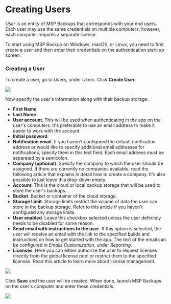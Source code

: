# Creating Users

_User_ is an entity of MSP Backups that corresponds with your end users. Each user may use the same credentials on multiple computers; however, each computer requires a separate license.

To start using MSP Backup on Windows, macOS, or Linux, you need to first create a user and then enter their credentials on the authentication start-up screen.

### Creating a User

To create a user, go to _Users_, under _Users_. Click **Create User**.

![](../../.gitbook/assets/screenshot-2018-06-19-at-18.25.59%20%281%29.png)

Now specify the user's information along with their backup storage:

* **First Name**
* **Last Name**
* **User account**. This will be used when authenticating in the app on the user's computers. It's preferable to use an email address to make it easier to work with the account.
* **Initial password**
* **Notification email**. If you haven't configured the default notification address or would like to specify additional email addresses for notifications, specify them in this text field. Each email address must be separated by a semicolon.
* **Company \(optional\)**. Specify the company to which the user should be assigned. If there are currently no companies available, read the following article that explains in detail how to create a company. It's also possible to just leave this drop-down empty.
* **Account**. This is the cloud or local backup storage that will be used to store the user's backups.
* **Bucket**. Bucket or container of the cloud storage.
* **Storage Limit**. Storage limits restrict the volume of data the user can store in the backup storage. Refer to this article if you haven't configured any storage limits. 
* **User enabled**. Leave this checkbox selected unless the user definitely needs to be disabled for some reason. 
* **Send email with instructions to the user**. If this option is selected, the user will receive an email with the link to the specified builds and instructions on how to get started with the app. The text of the email can be configured in _Emails Customization_, under _Reporting_.
* **Licenses**. Here you can either authorize the user to request licenses directly from the global license pool or restrict them to the specified licenses. Read this article to learn more about license management.

![](../../.gitbook/assets/screenshot-2018-06-19-at-18.40.42.png)

Click **Save** and the user will be created. When done, launch MSP Backups on the user's computer and enter these credentials.

![](../../.gitbook/assets/capture%20%282%29.PNG)



